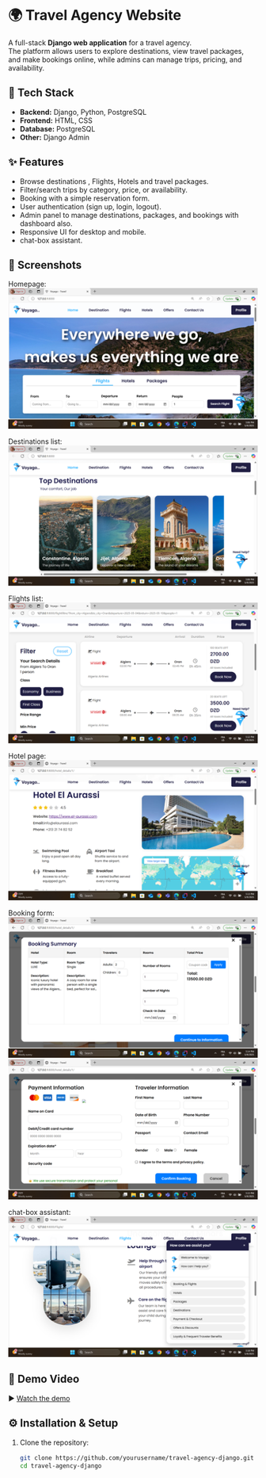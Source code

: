 # 🌍 Travel Agency Website

A full-stack **Django web application** for a travel agency.  
The platform allows users to explore destinations, view travel packages, and make bookings online, while admins can manage trips, pricing, and availability.

## 🚀 Tech Stack
- **Backend:** Django, Python, PostgreSQL
- **Frontend:** HTML, CSS
- **Database:** PostgreSQL
- **Other:** Django Admin

## ✨ Features
- Browse destinations , Flights, Hotels and travel packages.
- Filter/search trips by category, price, or availability.
- Booking with a simple reservation form.
- User authentication (sign up, login, logout).
- Admin panel to manage destinations, packages, and bookings with dashboard also.
- Responsive UI for desktop and mobile.
- chat-box assistant.

## 📸 Screenshots
Homepage:  
![Homepage](./screenshots/homepage.png)

Destinations list:  
![Destinations](./screenshots/destinations.png)

Flights list:  
![Flights](./screenshots/Flights.png)

Hotel page:  
![Destinations](./screenshots/Hotel.png)

Booking form:  
![Booking](./screenshots/booking_1.png)
![Booking](./screenshots/booking_2.png)

chat-box assistant:
![chat-box](./screenshots/assistant.png)


## 🎥 Demo Video
▶️ [Watch the demo](https://youtu.be/74uRG777OEM)

## ⚙️ Installation & Setup
1. Clone the repository:
   ```bash
   git clone https://github.com/yourusername/travel-agency-django.git
   cd travel-agency-django
